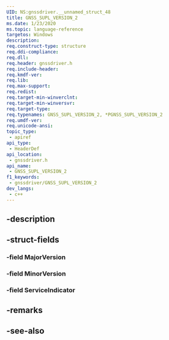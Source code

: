 ```yaml
---
UID: NS:gnssdriver.__unnamed_struct_48
title: GNSS_SUPL_VERSION_2
ms.date: 1/23/2020
ms.topic: language-reference
targetos: Windows
description: 
req.construct-type: structure
req.ddi-compliance: 
req.dll: 
req.header: gnssdriver.h
req.include-header: 
req.kmdf-ver: 
req.lib: 
req.max-support: 
req.redist: 
req.target-min-winverclnt: 
req.target-min-winversvr: 
req.target-type: 
req.typenames: GNSS_SUPL_VERSION_2, *PGNSS_SUPL_VERSION_2
req.umdf-ver: 
req.unicode-ansi: 
topic_type:
 - apiref
api_type:
 - HeaderDef
api_location:
 - gnssdriver.h
api_name:
 - GNSS_SUPL_VERSION_2
f1_keywords:
 - gnssdriver/GNSS_SUPL_VERSION_2
dev_langs:
 - c++
---
```


## -description

## -struct-fields

### -field MajorVersion

### -field MinorVersion

### -field ServiceIndicator

## -remarks

## -see-also

